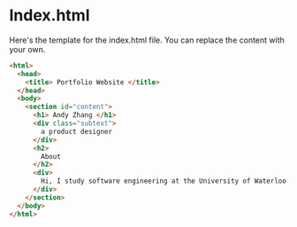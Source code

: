 # Index.html

Here's the template for the index.html file. You can replace the content with your own.

```html
<html>
  <head>
    <title> Portfolio Website </title>
  </head>
  <body>
    <section id="content">
      <h1> Andy Zhang </h1>
      <div class="subtext">
        a product designer
      </div>
      <h2>
        About
      </h2>
      <div>
        Hi, I study software engineering at the University of Waterloo.
      </div>
    </section>
  </body>
</html>
```
